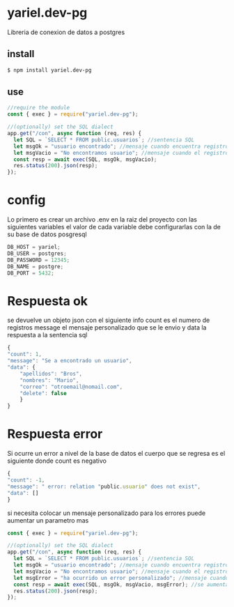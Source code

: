 # yariel.dev-pg

Libreria de conexion de datos a postgres

## install

```sh
$ npm install yariel.dev-pg
```

## use

```js
//require the module
const { exec } = require("yariel.dev-pg");

//(optionally) set the SQL dialect
app.get("/con", async function (req, res) {
  let SQL = `SELECT * FROM public.usuarios`; //sentencia SQL
  let msgOk = "usuario encontrado"; //mensaje cuando encuentra registro
  let msgVacio = "No encontramos usuario"; //mensaje cuando el registro es 0
  const resp = await exec(SQL, msgOk, msgVacio);
  res.status(200).json(resp);
});
```

# config

Lo primero es crear un archivo .env en la raiz del proyecto con las siguientes variables el valor de cada variable debe configurarlas con la de su base de datos posgresql

```js
DB_HOST = yariel;
DB_USER = postgres;
DB_PASSWORD = 12345;
DB_NAME = postgre;
DB_PORT = 5432;
```

# Respuesta ok

se devuelve un objeto json con el siguiente info
count es el numero de registros
message el mensaje personalizado que se le envio
y data la respuesta a la sentencia sql

```js
{
"count": 1,
"message": "Se a encontrado un usuario",
"data": {
    "apellidos": "Bros",
    "nombres": "Mario",
    "correo": "otroemail@nomail.com",
    "delete": false
    }
}
```

# Respuesta error

Si ocurre un error a nivel de la base de datos el cuerpo que se regresa es el siguiente
donde count es negativo

```js
{
"count": -1,
"message": " error: relation "public.usuario" does not exist",
"data": []
}
```

si necesita colocar un mensaje personalizado para los errores puede aumentar un parametro mas

```js
const { exec } = require("yariel.dev-pg");

//(optionally) set the SQL dialect
app.get("/con", async function (req, res) {
  let SQL = `SELECT * FROM public.usuarios`; //sentencia SQL
  let msgOk = "usuario encontrado"; //mensaje cuando encuentra registro
  let msgVacio = "No encontramos usuario"; //mensaje cuando el registro es 0
  let msgError = "ha ocurrido un error personalizado"; //mensaje cuando encuentra registro
  const resp = await exec(SQL, msgOk, msgVacio, msgError); //se aumenta un parametro, si no se envia mensaje se devuelve el error de la base de datos
  res.status(200).json(resp);
});
```
